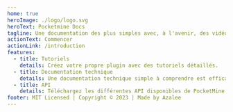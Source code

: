 ```yaml
---
home: true
heroImage: ./logo/logo.svg
heroText: Pocketmine Docs
tagline: Une documentation des plus simples avec, à l'avenir, des vidéos.
actionText: Commencer
actionLink: /introduction
features:
  - title: Tutoriels
    details: Créez votre propre plugin avec des tutoriels détaillés.
  - title: Documentation technique
    details: Une documentation technique simple à comprendre est efficace.
  - title: API
    details: Téléchargez les différentes API disponibles de PocketMine avec une version build !
footer: MIT Licensed | Copyright © 2023 | Made by Azalee
---
```

